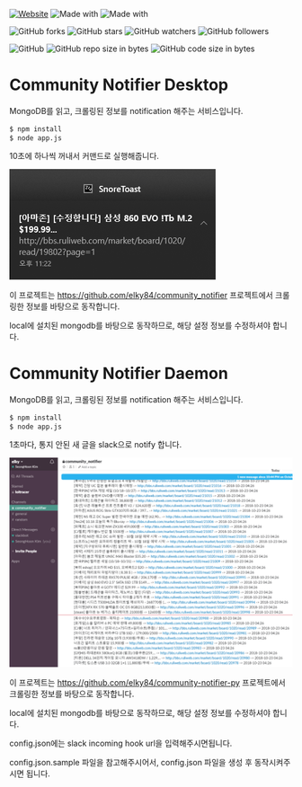 [![Website](https://img.shields.io/website-up-down-green-red/http/shields.io.svg?label=elky-essay)](https://elky84.github.io)
![Made with](https://img.shields.io/badge/made%20with-JavaScript-brightgreen.svg)
![Made with](https://img.shields.io/badge/made%20with-Node.js-green.svg)

![GitHub forks](https://img.shields.io/github/forks/elky84/community-notifier.svg?style=social&label=Fork)
![GitHub stars](https://img.shields.io/github/stars/elky84/community-notifier.svg?style=social&label=Stars)
![GitHub watchers](https://img.shields.io/github/watchers/elky84/community-notifier.svg?style=social&label=Watch)
![GitHub followers](https://img.shields.io/github/followers/elky84.svg?style=social&label=Follow)

![GitHub](https://img.shields.io/github/license/mashape/apistatus.svg)
![GitHub repo size in bytes](https://img.shields.io/github/repo-size/elky84/community-notifier.svg)
![GitHub code size in bytes](https://img.shields.io/github/languages/code-size/elky84/community-notifier.svg)

# Community Notifier Desktop
MongoDB를 읽고, 크롤링된 정보를 notification 해주는 서비스입니다.

```
$ npm install
$ node app.js
```

10초에 하나씩 꺼내서 커맨드로 실행해줍니다.

![desktop](./desktop.png)

이 프로젝트는 <https://github.com/elky84/community_notifier> 프로젝트에서 크롤링한 정보를 바탕으로 동작합니다.

local에 설치된 mongodb를 바탕으로 동작하므로, 해당 설정 정보를 수정하셔야 합니다.


# Community Notifier Daemon
MongoDB를 읽고, 크롤링된 정보를 notification 해주는 서비스입니다.

```
$ npm install
$ node app.js
```

1초마다, 통지 안된 새 글을 slack으로 notify 합니다.

![daemon](./daemon.png)

이 프로젝트는 <https://github.com/elky84/community-notifier-py> 프로젝트에서 크롤링한 정보를 바탕으로 동작합니다.

local에 설치된 mongodb를 바탕으로 동작하므로, 해당 설정 정보를 수정하셔야 합니다.

config.json에는 slack incoming hook url을 입력해주시면됩니다.

config.json.sample 파일을 참고해주시어서, config.json 파일을 생성 후 동작시켜주시면 됩니다.
